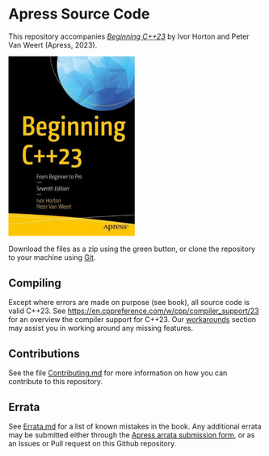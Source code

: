 # Apress Source Code

This repository accompanies [*Beginning C++23*](https://link.springer.com/book/10.1007/978-1-4842-9343-0) by Ivor Horton and Peter Van Weert (Apress, 2023).

<img src="BeginningCpp23.jpg" width=250 alt="Cover image"/>

Download the files as a zip using the green button, or clone the repository to your machine using [Git](https://docs.github.com/en/get-started/quickstart). 

## Compiling

Except where errors are made on purpose (see book), all source code is valid C++23.
See https://en.cppreference.com/w/cpp/compiler_support/23 for an overview the compiler support for C++23.
Our [workarounds](./Workarounds) section may assist you in working around any missing features.

## Contributions

See the file [Contributing.md](Contributing.md) for more information on how you can contribute to this repository.


## Errata

See [Errata.md](Errata.md) for a list of known mistakes in the book.
Any additional errata may be submitted either through the [Apress arrata submission form](https://www.apress.com/gp/services/errata),
or as an Issues or Pull request on this Github repository.


